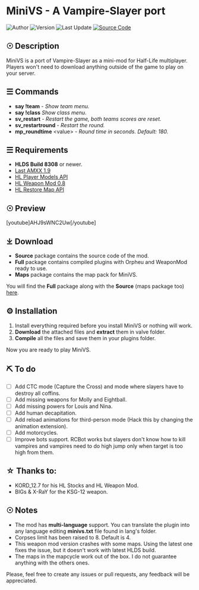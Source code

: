 # MiniVS - A Vampire-Slayer port 

![Author](https://img.shields.io/badge/Author-rtxA-red) ![Version](https://img.shields.io/badge/Version-0.4-red) ![Last Update](https://img.shields.io/badge/Last%20Update-10/07/2020-red) [![Source Code](https://img.shields.io/badge/GitHub-Source%20Code-blueviolet)](https://github.com/rtxa/MiniVS)

## ☉ Description

MiniVS is a port of Vampire-Slayer as a mini-mod for Half-Life multiplayer. Players won't need to download anything outside of the game to play on your server.

## ☰ Commands

- **say !team** - *Show team menu.*
- **say !class** *Show class menu.*
- **sv_restart** - *Restart the game, both teams scores are reset.*
- **sv_restartround** - *Restart the round.*
- **mp_roundtime** \<value\> - *Round time in seconds. Default: 180.*

## ☰ Requirements
- **HLDS Build 8308** or newer.
- [Last AMXX 1.9](https://www.amxmodx.org/downloads-new.php)
- [HL Player Models API](https://forums.alliedmods.net/showthread.php?p=2673875#post2673875)
- [HL Weapon Mod 0.8](https://forums.alliedmods.net/showthread.php?t=183369)
- [HL Restore Map API](https://forums.alliedmods.net/showthread.php?p=2705090)

## ☉ Preview

[youtube]AHJ9sWNC2Uw[/youtube]

## ⤓ Download

- **Source** package contains the source code of the mod.
- **Full** package contains compiled plugins with Orpheu and WeaponMod ready to use.
- **Maps** package contains the map pack for MiniVS.

You will find the **Full** package along with the **Source** (maps package too) [here](https://github.com/rtxa/MiniVS/releases/).

## ⚙ Installation

1. Install everything required before you install MiniVS or nothing will work.
1. __Download__ the attached files and __extract__ them in valve folder.
2. __Compile__ all the files and save them in your plugins folder.

Now you are ready to play MiniVS.

## ⛏ To do

- ☐ Add CTC mode (Capture the Cross) and mode where slayers have to destroy all coffins.
- ☐ Add missing weapons for Molly and Eightball.
- ☐ Add missing powers for Louis and Nina.
- ☐ Add human decapitation.
- ☐ Add reload animations for third-person mode (Hack this by changing the animation extension).
- ☐ Add motorcycles.
- ☐ Improve bots support. RCBot works but slayers don't know how to kill vampires and vampires need to do high jump only when target is too high from them.

## ☆ Thanks to:

- KORD_12.7 for his HL Stocks and HL Weapon Mod.
- BIGs & X-RaY for the KSG-12 weapon.

## ☉ Notes

- The mod has **multi-language** support. You can translate the plugin into any language editing **minivs.txt** file found in lang's folder.
- Corpses limit has been raised to 8. Default is 4.
- This weapon mod version crashes with some maps. Using the latest one fixes the issue, but it doesn't work with latest HLDS build. 
- The maps in the mapcycle work out of the box. I do not guarantee anything with the others ones.

Please, feel free to create any issues or pull requests, any feedback will be appreciated.
